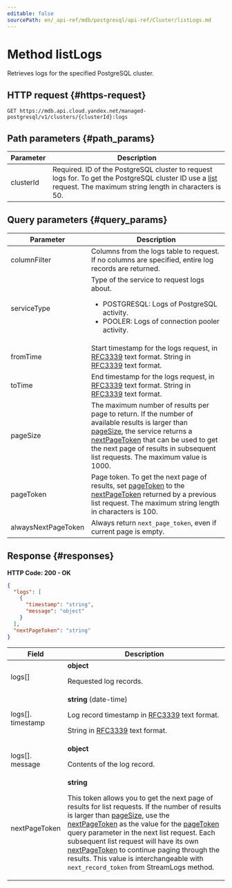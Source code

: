 ```yaml
---
editable: false
sourcePath: en/_api-ref/mdb/postgresql/api-ref/Cluster/listLogs.md
---
```


# Method listLogs
Retrieves logs for the specified PostgreSQL cluster.
 

 
## HTTP request {#https-request}
```
GET https://mdb.api.cloud.yandex.net/managed-postgresql/v1/clusters/{clusterId}:logs
```
 
## Path parameters {#path_params}
 
Parameter | Description
--- | ---
clusterId | Required. ID of the PostgreSQL cluster to request logs for. To get the PostgreSQL cluster ID use a [list](/docs/managed-postgresql/api-ref/Cluster/list) request.  The maximum string length in characters is 50.
 
## Query parameters {#query_params}
 
Parameter | Description
--- | ---
columnFilter | Columns from the logs table to request. If no columns are specified, entire log records are returned.
serviceType | Type of the service to request logs about.<ul> <li>POSTGRESQL: Logs of PostgreSQL activity.</li> <li>POOLER: Logs of connection pooler activity.</li> </ul> 
fromTime | Start timestamp for the logs request, in [RFC3339](https://www.ietf.org/rfc/rfc3339.txt) text format.  String in [RFC3339](https://www.ietf.org/rfc/rfc3339.txt) text format.
toTime | End timestamp for the logs request, in [RFC3339](https://www.ietf.org/rfc/rfc3339.txt) text format.  String in [RFC3339](https://www.ietf.org/rfc/rfc3339.txt) text format.
pageSize | The maximum number of results per page to return. If the number of available results is larger than [pageSize](/docs/managed-postgresql/api-ref/Cluster/listLogs#query_params), the service returns a [nextPageToken](/docs/managed-postgresql/api-ref/Cluster/listLogs#responses) that can be used to get the next page of results in subsequent list requests.  The maximum value is 1000.
pageToken | Page token. To get the next page of results, set [pageToken](/docs/managed-postgresql/api-ref/Cluster/listLogs#query_params) to the [nextPageToken](/docs/managed-postgresql/api-ref/Cluster/listLogs#responses) returned by a previous list request.  The maximum string length in characters is 100.
alwaysNextPageToken | Always return `next_page_token`, even if current page is empty.
 
## Response {#responses}
**HTTP Code: 200 - OK**

```json 
{
  "logs": [
    {
      "timestamp": "string",
      "message": "object"
    }
  ],
  "nextPageToken": "string"
}
```

 
Field | Description
--- | ---
logs[] | **object**<br><p>Requested log records.</p> 
logs[].<br>timestamp | **string** (date-time)<br><p>Log record timestamp in <a href="https://www.ietf.org/rfc/rfc3339.txt">RFC3339</a> text format.</p> <p>String in <a href="https://www.ietf.org/rfc/rfc3339.txt">RFC3339</a> text format.</p> 
logs[].<br>message | **object**<br><p>Contents of the log record.</p> 
nextPageToken | **string**<br><p>This token allows you to get the next page of results for list requests. If the number of results is larger than <a href="/docs/managed-postgresql/api-ref/Cluster/listLogs#query_params">pageSize</a>, use the <a href="/docs/managed-postgresql/api-ref/Cluster/listLogs#responses">nextPageToken</a> as the value for the <a href="/docs/managed-postgresql/api-ref/Cluster/listLogs#query_params">pageToken</a> query parameter in the next list request. Each subsequent list request will have its own <a href="/docs/managed-postgresql/api-ref/Cluster/listLogs#responses">nextPageToken</a> to continue paging through the results. This value is interchangeable with ``next_record_token`` from StreamLogs method.</p> 